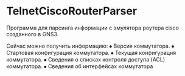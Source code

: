 # TelnetCiscoRouterParser
Программа для парсинга информации с эмулятора роутера cisco созданного в GNS3.

Сейчас можно получить информацию:
⦁	Версия коммутатора.
⦁	Стартовая конфигурация коммутатора.
⦁	Текущая конфигурация коммутатора.
⦁	Сведения о списках контроля доступа (ACL) коммутатора.
⦁	Сведения об интерфейсах коммутатора
